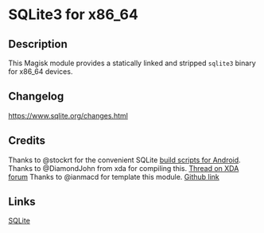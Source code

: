 # **SQLite3 for x86_64**

## Description

This Magisk module provides a statically linked and stripped `sqlite3` binary for x86_64 devices.

## Changelog

https://www.sqlite.org/changes.html

## Credits

Thanks to @stockrt for the convenient SQLite [build scripts for Android](https://github.com/stockrt/sqlite3-android).
Thanks to @DiamondJohn from xda for compiling this. [Thread on XDA forum](https://forum.xda-developers.com/t/new-sqlite3-binary-v3-43-2-for-all-devices.4273049/)
Thanks to @ianmacd for template this module. [Github link](https://github.com/ianmacd/SQLite3)

## Links
[SQLite](https://www.sqlite.org/)
